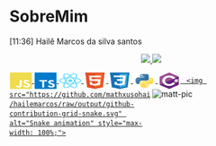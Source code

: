# SobreMim


[11:36] Hailê Marcos da silva santos
    <div align="center">
<a href="https://github.com/hailemarcos">
<img height="170em" src="https://github-readme-stats.vercel.app/api?username=hailemarcos&show_icons=true&theme=dark&include_all_commits=true&count_private=true"/>
<img height="170em" src="https://github-readme-stats.vercel.app/api/top-langs/?username=hailemarcos&layout=compact&langs_count=7&theme=dark"/>
</div>
<https://teams.microsoft.com/l/message/19:23db5093060942ff8d4cc4083a72dc30@thread.tacv2/1635345366688?tenantId=b1051c4b-3b94-41ab-9441-e73a72342fdd&amp;groupId=68bfabcd-7602-4dab-b978-41f1f30e2f28&amp;parentMessageId=1635333697207&amp;teamName=E-115-2-2021-2DM/3DM&amp;channelName=Trabalhos em Grupo&amp;createdTime=1635345366688>

    
  <img align="center" alt="matt-Js" height="30" width="40" src="https://raw.githubusercontent.com/devicons/devicon/master/icons/javascript/javascript-plain.svg" style="max-width: 100%;">
  <img align="center" alt="matt-Ts" height="30" width="40" src="https://raw.githubusercontent.com/devicons/devicon/master/icons/typescript/typescript-plain.svg" style="max-width: 100%;">
  <img align="center" alt="matt-React" height="30" width="40" src="https://raw.githubusercontent.com/devicons/devicon/master/icons/react/react-original.svg" style="max-width: 100%;">
  <img align="center" alt="matt-HTML" height="30" width="40" src="https://raw.githubusercontent.com/devicons/devicon/master/icons/html5/html5-original.svg" style="max-width: 100%;">
  <img align="center" alt="matt-CSS" height="30" width="40" src="https://raw.githubusercontent.com/devicons/devicon/master/icons/css3/css3-original.svg" style="max-width: 100%;">
  <img align="center" alt="matt-Python" height="30" width="40" src="https://raw.githubusercontent.com/devicons/devicon/master/icons/python/python-original.svg" style="max-width: 100%;">
  <img align="center" alt="matt-Csharp" height="30" width="40" src="https://raw.githubusercontent.com/devicons/devicon/master/icons/csharp/csharp-original.svg" style="max-width: 100%;">
<img align="right" alt="matt-pic" height="250px" width="250px" 
    

     
     
     <img src="https://github.com/mathxusohai/hailemarcos/raw/output/github-contribution-grid-snake.svg" alt="Snake animation" style="max-width: 100%;">
     
